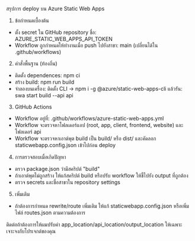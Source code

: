 สรุปการ deploy บน Azure Static Web Apps

1) ข้อกำหนดเบื้องต้น
- ตั้ง secret ใน GitHub repository ชื่อ: AZURE_STATIC_WEB_APPS_API_TOKEN
- Workflow ถูกกำหนดให้ทำงานเมื่อ push ไปยังสาขา: main (เปลี่ยนได้ใน .github/workflows)

2) คำสั่งพื้นฐาน (ท้องถิ่น)
- ติดตั้ง dependences: npm ci
- สร้าง build: npm run build
- จำลองบนเครื่อง: ติดตั้ง CLI -> npm i -g @azure/static-web-apps-cli
  แล้วรัน: swa start build --api api

3) GitHub Actions
- Workflow อยู่ที่: .github/workflows/azure-static-web-apps.yml
- Workflow จะตรวจหาโฟลเดอร์แอป (root, app, client, frontend, website) และโฟลเดอร์ api
- Workflow จะตรวจหาเอาต์พุต build เป็น build/ หรือ dist/ และคัดลอก staticwebapp.config.json เข้าไปก่อน deploy

4) การตรวจสอบเมื่อเกิดปัญหา
- ตรวจ package.json ว่ามีสคริปต์ "build"
- ถ้าเอาต์พุตไม่ถูกสร้าง ให้แก้สคริปต์ build หรือปรับ workflow ให้ชี้ไปยัง output ที่ถูกต้อง
- ตรวจ secrets และชื่อสาขาใน repository settings

5) เพิ่มเติม
- ถ้าต้องการกำหนด rewrite/route เพิ่มเติม ให้แก้ staticwebapp.config.json หรือเพิ่มไฟล์ routes.json ตามความต้องการ

ติดต่อถ้าต้องการให้ผมปรับค่า app_location/api_location/output_location ให้เฉพาะเจาะจงกับโปรเจกต์ของคุณ
